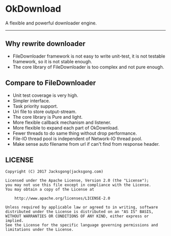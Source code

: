 # OkDownload

A flexible and powerful downloader engine.


---

## Why rewrite downloader

- FileDownloader framework is not easy to write unit-test, it is not testable framework, so it is not stable enough.
- The core library of FileDownloader is too complex and not pure enough.

## Compare to FileDownloader

- Unit test coverage is very high.
- Simpler interface.
- Task priority support.
- Uri file to store output-stream.
- The core library is Pure and light.
- More flexible callback mechanism and listener.
- More flexible to expand each part of OkDownload.
- Fewer threads to do same thing without drop performance.
- File-IO thread pool is independent of Network-IO thread pool.
- Make sense auto filename from url if can't find from response header.

## LICENSE

```
Copyright (C) 2017 Jacksgong(jacksgong.com)

Licensed under the Apache License, Version 2.0 (the "License");
you may not use this file except in compliance with the License.
You may obtain a copy of the License at

    http://www.apache.org/licenses/LICENSE-2.0

Unless required by applicable law or agreed to in writing, software
distributed under the License is distributed on an "AS IS" BASIS,
WITHOUT WARRANTIES OR CONDITIONS OF ANY KIND, either express or implied.
See the License for the specific language governing permissions and
limitations under the License.
```
